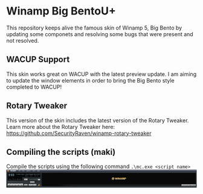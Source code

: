 # Winamp Big BentoU+
This repository keeps alive the famous skin of Winamp 5, Big Bento by updating some componets and resolving some bugs that were present and not resolved.
## WACUP Support
This skin works great on WACUP with the latest preview update. I am aiming to update the window elements in order to bring the Big Bento style completed to WACUP!

## Rotary Tweaker
This version of the skin includes the latest version of the Rotary Tweaker. Learn more about the Rotary Tweaker here: https://github.com/SecurityRaven/winamp-rotary-tweaker
## Compiling the scripts (maki)

Compile the scripts using the following command ``.\mc.exe <script name>``
<br>![img](screenshot.png)
